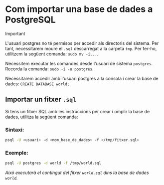 # Com importar una base de dades a PostgreSQL 

> [!IMPORTANT]
> L'usuari postgres no té permisos per accedir als directoris del sistema. Per tant, necessitarem moure el `.sql` descarregat a la carpeta `tmp`. Per fer-ho, utilitzem la següent comanda: `sudo mv -i...`.
> 
> Necessitem executar les comandes desde l'usuari de sistema `postgres`. Recorda la comanda: `sudo -i -u postgres`.
>
> Necessitarem accedir amb l'usuari postgres a la consola i crear la base de dades: `CREATE DATABASE world;`.

## Importar un fitxer `.sql`
Si tens un fitxer SQL amb les instruccions per crear i omplir la base de dades, utilitza la següent comanda:

### **Sintaxi:**
```sh
psql -U <usuari> -d <nom_base_de_dades> -f </tmp/fitxer.sql>
```

### **Exemple:**
```sh
psql -U postgres -d world -f /tmp/world.sql
```
*Això executarà el contingut del fitxer `world.sql` dins la base de dades `world`.*
